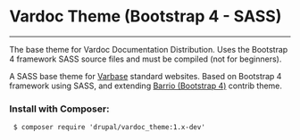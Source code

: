 # Vardoc Theme (Bootstrap 4 - SASS)
---

The base theme for Vardoc Documentation Distribution. Uses the Bootstrap 4 framework SASS source files and must be compiled (not for beginners).

A SASS base theme for [Varbase](https://www.drupal.org/project/varbase) standard websites.
 Based on Bootstrap 4 framework using SASS,
  and extending [Barrio (Bootstrap 4)](https://www.drupal.org/project/bootstrap_barrio) contrib theme.

### Install with Composer:
```
 $ composer require 'drupal/vardoc_theme:1.x-dev'
```